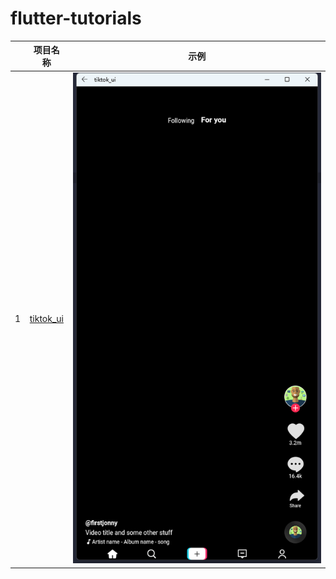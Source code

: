 # flutter-tutorials

|     |             项目名称             |              示例              |
| :-: | :------------------------------: | :----------------------------: |
|  1  | [tiktok_ui](tiktok_ui/README.md) | ![](tiktok_ui/images/main.png) |
